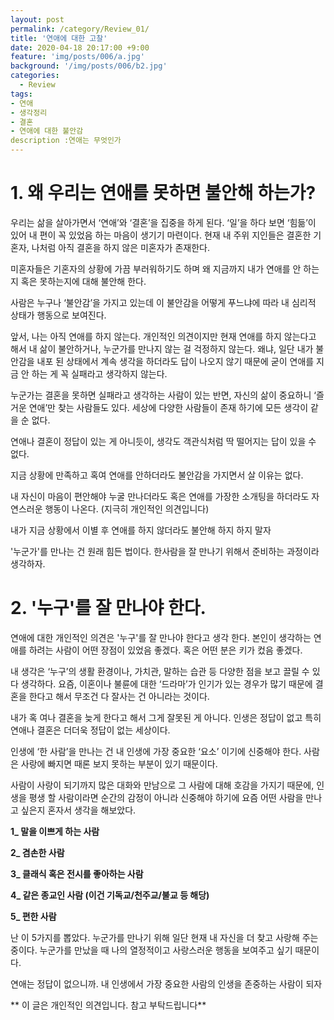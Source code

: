 ```yaml
---
layout: post
permalink: /category/Review_01/
title: '연애에 대한 고찰'
date: 2020-04-18 20:17:00 +9:00
feature: 'img/posts/006/a.jpg'
background: '/img/posts/006/b2.jpg'
categories:
  - Review
tags:
- 연애
- 생각정리 
- 결혼
- 연애에 대한 불안감
description :연애는 무엇인가 
---
```


# **1.** 왜 우리는 연애를 못하면 불안해 하는가? 

우리는 삶을 살아가면서 ‘연애’와 ‘결혼’을 집중을 하게 된다. ‘일’을 하다 보면 ‘힘듦’이 있어 내 편이 꼭 있었음 하는 마음이 생기기 마련이다. 현재 내 주위 지인들은 결혼한 기혼자,  나처럼 아직 결혼을 하지 않은 미혼자가 존재한다. 

미혼자들은 기혼자의 상황에 가끔 부러워하기도 하며 왜 지금까지 내가 연애를 안 하는지 혹은 못하는지에 대해 불안해 한다. 

사람은 누구나 ‘불안감’을 가지고 있는데 이 불안감을 어떻게 푸느냐에 따라 내 심리적 상태가 행동으로 보여진다. 

앞서, 나는 아직 연애를 하지 않는다. 개인적인 의견이지만 현재 연애를 하지 않는다고 해서 내 삶이 불안하거나, 누군가를 만나지 않는 걸 걱정하지 않는다. 왜냐, 일단 내가 불안감을 내포 된 상태에서 계속 생각을 하더라도 답이 나오지 않기 때문에 굳이 연애를 지금 안 하는 게 꼭 실패라고 생각하지 않는다. 

누군가는 결혼을 못하면 실패라고 생각하는 사람이 있는 반면, 자신의 삶이 중요하니 ‘즐거운 연애’만 찾는 사람들도 있다. 세상에 다양한 사람들이 존재 하기에 모든 생각이 같을 순 없다.

연애나 결혼이 정답이 있는 게 아니듯이, 생각도 객관식처럼 딱 떨어지는 답이 있을 수 없다. 

지금 상황에 만족하고 혹여 연애를 안하더라도 불안감을 가지면서 살 이유는 없다.

내 자신이 마음이 편안해야 누굴 만나더라도 혹은 연애를 가장한 소개팅을 하더라도  자연스러운 행동이 나온다. (지극히 개인적인 의견입니다) 

내가 지금 상황에서 이별 후 연애를 하지 않더라도 불안해 하지 하지 말자 

'누군가'를 만나는 건 원래 힘든 법이다. 한사람을 잘 만나기 위해서 준비하는 과정이라 생각하자. 



#  2.  '누구'를 잘 만나야 한다. 

연애에 대한 개인적인 의견은 '누구'를 잘 만나야 한다고 생각 한다. 본인이 생각하는 연애를 하려는 사람이 어떤 장점이 있었음 좋겠다. 혹은 어떤 분은 키가 컸음 좋겠다. 

내 생각은 ‘누구’의 생활 환경이나, 가치관, 말하는 습관 등 다양한 점을 보고 끌릴 수 있다 생각하다. 요즘, 이혼이나 불륜에 대한 ‘드라마’가 인기가 있는 경우가 많기 때문에 결혼을 한다고 해서 무조건 다 잘사는 건 아니라는 것이다.

내가 혹 여나 결혼을 늦게 한다고 해서 그게 잘못된 게 아니다. 인생은 정답이 없고 특히 연애나 결혼은 더더욱 정답이 없는 세상이다. 

인생에 ‘한 사람’을 만나는 건 내 인생에 가장 중요한 ‘요소’ 이기에 신중해야 한다. 사람은 사랑에 빠지면 때론 보지 못하는 부분이 있기 때문이다. 

사람이 사랑이 되기까지 많은 대화와 만남으로 그 사람에 대해 호감을 가지기 때문에, 인생을 평생 할 사람이라면 순간의 감정이 아니라 신중해야 하기에 요즘 어떤 사람을 만나고 싶은지 혼자서 생각을 해보았다.

 

**1_ 말을 이쁘게 하는 사람**

**2_ 겸손한 사람** 

**3_ 클래식 혹은 전시를 좋아하는 사람** 

**4_ 같은 종교인 사람 (이건 기독교/천주교/불교 등 해당)** 

**5_ 편한 사람** 



난 이 5가지를 뽑았다. 누군가를 만나기 위해 일단 현재 내 자신을 더 찾고 사랑해 주는 중이다. 누군가를 만났을 때 나의 열정적이고 사랑스러운 행동을 보여주고 싶기 때문이다.

연애는 정답이 없으니까. 내 인생에서 가장 중요한 사람의 인생을 존중하는 사람이 되자 

 

** 이 글은 개인적인 의견입니다. 참고 부탁드립니다** 
